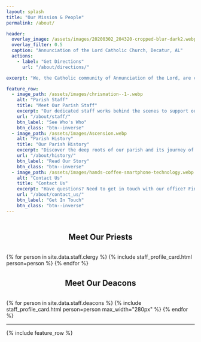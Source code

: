 ```yaml
---
layout: splash
title: "Our Mission & People"
permalink: /about/

header:
  overlay_image: /assets/images/20200302_204320-cropped-blur-dark2.webp
  overlay_filter: 0.5
  caption: "Annunciation of the Lord Catholic Church, Decatur, AL"
  actions:
    - label: "Get Directions"
      url: "/about/directions/"

excerpt: "We, the Catholic community of Annunciation of the Lord, are called by God and centered in the Eucharist to be a welcoming parish, to evangelize, and to serve our community through faith, hope, and love."

feature_row:
  - image_path: /assets/images/chrismation--1-.webp
    alt: "Parish Staff"
    title: "Meet Our Parish Staff"
    excerpt: "Our dedicated staff works behind the scenes to support our parish's mission and ministries."
    url: "/about/staff/"
    btn_label: "See Who's Who"
    btn_class: "btn--inverse"
  - image_path: /assets/images/Ascension.webp
    alt: "Parish History"
    title: "Our Parish History"
    excerpt: "Discover the deep roots of our parish and its journey of faith serving the Decatur area."
    url: "/about/history/"
    btn_label: "Read Our Story"
    btn_class: "btn--inverse"
  - image_path: /assets/images/hands-coffee-smartphone-technology.webp
    alt: "Contact Us"
    title: "Contact Us"
    excerpt: "Have questions? Need to get in touch with our office? Find all of our contact information here."
    url: "/about/contact_us/"
    btn_label: "Get In Touch"
    btn_class: "btn--inverse"
---
```


<div class="priest-profiles" style="text-align: center; margin-top: 3rem; margin-bottom: 2rem;">
  <h2>Meet Our Priests</h2>
</div>
<div class="grid__wrapper" style="display: flex; flex-wrap: wrap; justify-content: space-evenly; align-items: flex-start;">
  {% for person in site.data.staff.clergy %}
    {% include staff_profile_card.html person=person %}
  {% endfor %}
</div>

<div class="deacon-profiles" style="text-align: center; margin-top: 2rem; margin-bottom: 2rem;">
  <h2>Meet Our Deacons</h2>
</div>
<div class="grid__wrapper" style="display: flex; flex-wrap: wrap; justify-content: space-evenly; align-items: flex-start;">
  {% for person in site.data.staff.deacons %}
    {% include staff_profile_card.html person=person max_width="280px" %}
  {% endfor %}
</div>

<hr>

{% include feature_row %}